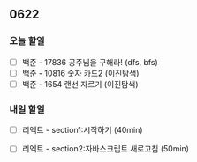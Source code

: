 ## 0622

### **오늘 할일**

- [ ] 백준 - 17836 공주님을 구해라! (dfs, bfs)
- [ ] 백준 - 10816 숫자 카드2 (이진탐색)
- [ ] 백준 - 1654 랜선 자르기 (이진탐색)

### **내일 할일**

- [ ] 리엑트 - section1:시작하기 (40min)


- [ ] 리엑트 - section2:자바스크립트 새로고침 (50min) 